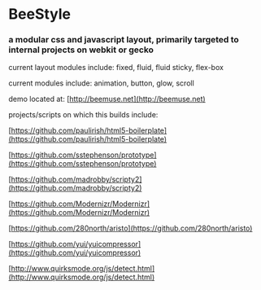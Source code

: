 BeeStyle
=========

### a modular css and javascript layout, primarily targeted to internal projects on webkit or gecko

current layout modules include: fixed, fluid, fluid sticky, flex-box

current modules include: animation, button, glow, scroll

demo located at: [http://beemuse.net](http://beemuse.net)

projects/scripts on which this builds include:

[https://github.com/paulirish/html5-boilerplate](https://github.com/paulirish/html5-boilerplate)

[https://github.com/sstephenson/prototype](https://github.com/sstephenson/prototype)

[https://github.com/madrobby/scripty2](https://github.com/madrobby/scripty2)

[https://github.com/Modernizr/Modernizr](https://github.com/Modernizr/Modernizr)

[https://github.com/280north/aristo](https://github.com/280north/aristo)

[https://github.com/yui/yuicompressor](https://github.com/yui/yuicompressor)

[http://www.quirksmode.org/js/detect.html](http://www.quirksmode.org/js/detect.html)
